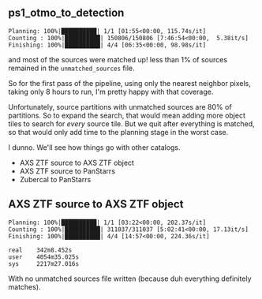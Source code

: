 ## ps1_otmo_to_detection

    Planning: 100%|██████████| 1/1 [01:55<00:00, 115.74s/it]
    Counting : 100%|██████████| 150806/150806 [7:46:54<00:00,  5.38it/s]
    Finishing: 100%|██████████| 4/4 [06:35<00:00, 98.98s/it]

and most of the sources were matched up! less than 1% of sources remained
in the `unmatched_sources` file.

So for the first pass of the pipeline, using only the nearest neighbor pixels,
taking only 8 hours to run, I'm pretty happy with that coverage.

Unfortunately, source partitions with unmatched sources are 80% of partitions.
So to expand the search, that would mean adding more object tiles to search
for *every* source tile. But we quit after everything is matched, so that 
would only add time to the planning stage in the worst case.

I dunno. We'll see how things go with other catalogs.

- AXS ZTF source to AXS ZTF object
- AXS ZTF source to PanStarrs
- Zubercal to PanStarrs

## AXS ZTF source to AXS ZTF object

    Planning: 100%|██████████| 1/1 [03:22<00:00, 202.37s/it]
    Counting : 100%|██████████| 311037/311037 [5:02:41<00:00, 17.13it/s]
    Finishing: 100%|██████████| 4/4 [14:57<00:00, 224.36s/it]

    real    342m8.452s
    user    4054m35.025s
    sys     2217m27.016s

With no unmatched sources file written (because duh everything definitely
matches).